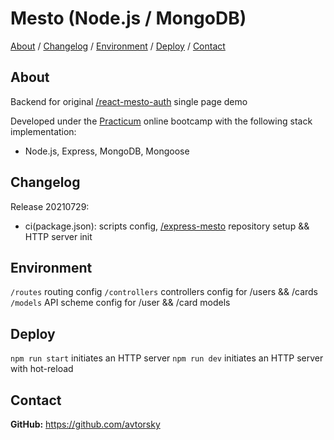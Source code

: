 # Mesto (Node.js / MongoDB) 

[About](#about) /
[Changelog](#changelog) /
[Environment](#environment) /
[Deploy](#deploy) /
[Contact](#contact)

## About
Backend for original <a href="https://github.com/avtorsky/react-mesto-auth" target="_blank">/react-mesto-auth</a> single page demo

Developed under the [Practicum](https://practicum.yandex.com/web/) online bootcamp with the following stack implementation:
* Node.js, Express, MongoDB, Mongoose

## Changelog
Release 20210729:
* ci(package.json): scripts config, <a href="https://github.com/avtorsky/express-mesto" target="_blank">/express-mesto</a> repository setup && HTTP server init

## Environment
`/routes` routing config
`/controllers` controllers config for /users && /cards
`/models` API scheme config for /user && /card models

## Deploy
`npm run start` initiates an HTTP server
`npm run dev` initiates an HTTP server with hot-reload

## Contact
__GitHub:__ <a href="https://github.com/avtorsky" target="_blank">https://github.com/avtorsky</a>
